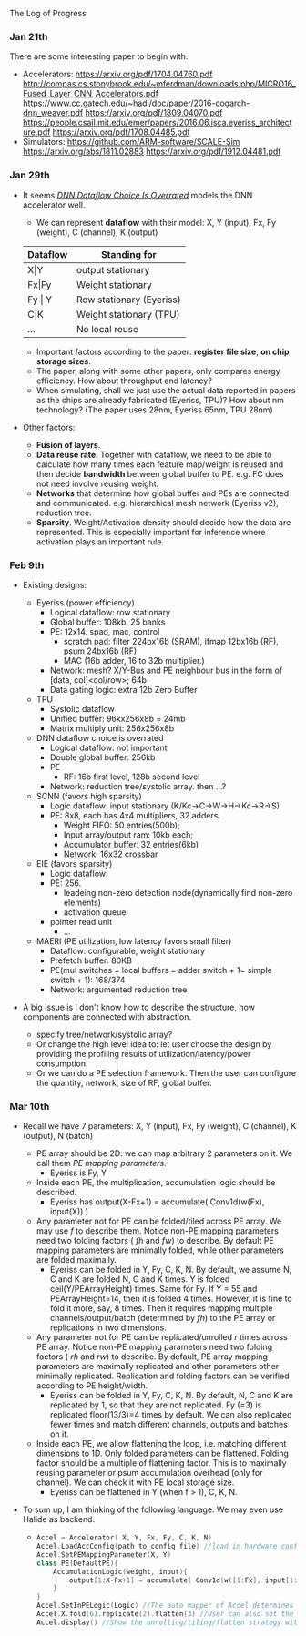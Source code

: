 The Log of Progress

### Jan 21th

There are some interesting paper to begin with.

- Accelerators:
  <https://arxiv.org/pdf/1704.04760.pdf>
  <http://compas.cs.stonybrook.edu/~mferdman/downloads.php/MICRO16_Fused_Layer_CNN_Accelerators.pdf>
  <https://www.cc.gatech.edu/~hadi/doc/paper/2016-cogarch-dnn_weaver.pdf>
  <https://arxiv.org/pdf/1809.04070.pdf>
  <https://people.csail.mit.edu/emer/papers/2016.06.isca.eyeriss_architecture.pdf>
  <https://arxiv.org/pdf/1708.04485.pdf>
- Simulators:
  <https://github.com/ARM-software/SCALE-Sim>
  <https://arxiv.org/abs/1811.02883> <https://arxiv.org/pdf/1912.04481.pdf>

### Jan 29th

- It seems [*DNN Dataflow Choice Is Overrated*](<https://arxiv.org/pdf/1809.04070.pdf>) models the DNN accelerator well.

  - We can represent **dataflow** with their model: X, Y (input), Fx, Fy (weight), C (channel), K (output)

  | Dataflow | Standing for             |
  | -------- | ------------------------ |
  | X\|Y     | output stationary        |
  | Fx\|Fy   | Weight stationary        |
  | Fy \| Y  | Row stationary (Eyeriss) |
  | C\|K     | Weight stationary (TPU)  |
  | ...      | No local reuse           |
  - Important factors according to the paper: **register file size**, **on chip storage sizes**.
  - The paper, along with some other papers, only compares energy efficiency. How about throughput and latency? 
  - When simulating, shall we just use the actual data reported in papers as the chips are already fabricated (Eyeriss, TPU)? How about nm technology? (The paper uses 28nm, Eyeriss 65nm, TPU 28nm)

- Other factors:

  - **Fusion of layers**.
  - **Data reuse rate**. Together with dataflow, we need to be able to calculate how many times each feature map/weight is reused and then decide **bandwidth** between global buffer to PE.  e.g. FC does not need involve reusing weight.
  - **Networks** that determine how global buffer and PEs are connected and communicated. e.g. hierarchical mesh network (Eyeriss v2), reduction tree.
  - **Sparsity**. Weight/Activation density should decide how the data are represented. This is especially important for inference where activation plays an important rule.

### Feb 9th

- Existing designs:
  - Eyeriss (power efficiency)
    - Logical dataflow: row stationary
    - Global buffer: 108kb. 25 banks
    - PE: 12x14.  spad, mac, control
      - scratch pad: filter 224bx16b (SRAM), ifmap 12bx16b (RF), psum 24bx16b (RF)
      - MAC (16b adder, 16 to 32b multiplier.)
    - Network: mesh? X/Y-Bus and PE neighbour bus in the form of [data, col]<col/row>; 64b  
    - Data gating logic: extra 12b Zero Buffer
  - TPU
    - Systolic dataflow
    - Unified buffer: 96kx256x8b = 24mb
    - Matrix multiply unit: 256x256x8b
  - DNN dataflow choice is overrated
    - Logical dataflow: not important
    - Double global buffer: 256kb
    - PE
      - RF: 16b  first level, 128b second level
    - Network: reduction tree/systolic array. then ...?
  - SCNN (favors high sparsity)
    - Logic dataflow: input stationary (K/Kc->C->W->H->Kc->R->S)
    - PE: 8x8, each has 4x4 multipliers, 32 adders. 
      - Weight FIFO: 50 entries(500b); 
      - Input array/output ram: 10kb each; 
      - Accumulator buffer: 32 entries(6kb) 
      - Network: 16x32 crossbar
  - EIE (favors sparsity)
    - Logic dataflow:
    - PE: 256.
      - leadeing non-zero detection node(dynamically find non-zero elements)
      - activation queue
    - pointer read unit
      - ...
  - MAERI (PE utilization, low latency favors small filter)
    - Dataflow: configurable, weight stationary
    - Prefetch buffer: 80KB
    - PE(mul switches = local buffers = adder switch + 1= simple switch + 1): 168/374
    - Network: argumented reduction tree
  
- A big issue is I don't know how to describe the structure, how components are connected with abstraction.
  - specify tree/network/systolic array?
  - Or change the high level idea to: let user choose the design by providing the profiling results of utilization/latency/power consumption.
  - Or we can do a PE selection framework. Then the user can configure the quantity, network, size of RF, global buffer. 

### Mar 10th

- Recall we have 7 parameters: X, Y (input), Fx, Fy (weight), C (channel), K (output), N (batch)
  - PE array should be 2D: we can map arbitrary 2 parameters on it. We call them *PE mapping parameters*.
    - Eyeriss is Fy, Y
  - Inside each PE, the multiplication, accumulation logic should be described. 
    - Eyeriss has output(X-Fx+1) = accumulate( Conv1d(w(Fx), input(X)) )
  - Any parameter not for PE can be folded/tiled across PE array. We may use *f* to describe them. Notice non-PE mapping parameters need two folding factors ( *fh* and *fw*) to describe. By default PE mapping parameters are minimally folded, while other parameters are folded maximally.
    - Eyeriss can be folded in Y, Fy, C, K, N. By default, we assume N, C and K are folded N, C and K times. Y is folded ceil(Y/PEArrayHeight) times. Same for Fy. If Y = 55 and PEArrayHeight=14, then it is folded 4 times. However, it is fine to fold it more, say, 8 times. Then it requires mapping multiple channels/output/batch (determined by *fh*) to the PE array or replications in two dimensions.
  - Any parameter not for PE can be replicated/unrolled *r* times across PE array. Notice non-PE mapping parameters need two folding factors ( *rh* and *rw*) to describe. By default, PE array mapping parameters are maximally replicated and other parameters other minimally replicated. Replication and folding factors can be verified according to PE height/width.
    - Eyeriss can be folded in Y, Fy, C, K, N. By default, N, C and K are replicated by 1, so that they are not replicated. Fy (=3) is replicated floor(13/3)=4 times by default. We can also replicated fewer times and match different channels, outputs and batches on it.
  - Inside each PE, we allow flattening the loop, i.e. matching different dimensions to 1D. Only folded parameters can be flattened. Folding factor should be a multiple of flattening factor. This is to maximally reusing parameter or psum accumulation overhead (only for channel). We can check it with PE local storage size.
    - Eyeriss can be flattened in Y (when f > 1), C, K, N. 

- To sum up, I am thinking of the following language. We may even use Halide as backend. 

  - ```c++
    Accel = Accelerator( X, Y, Fx, Fy, C, K, N)
    Accel.LoadAccConfig(path_to_config_file) //load in hardware configure data
    Accel.SetPEMappingParameter(X, Y)
    class PE(DefaultPE){
        AccumulationLogic(weight, input){
            output[1:X-Fx+1] = accumulate( Conv1d(w([1:Fx], input[1:X]) )
        }
    }
    Accel.SetInPELogic(Logic) //The auto mapper of Accel determines the default folding/replication/flattening factors for X, Y, Fx, Fy, C, K, N
    Accel.X.fold(6).replicate(2).flatten(3) //User can also set the factor by them self, but Accel has embeded checker to determine whether the factors are valid or not, i.e. following the hardware and folding/replication/flattening rules.
    Accel.display() //Show the unrolling/tiling/flatten strategy with nested loops. Unrolling can be described as parallel_for.
    ```







